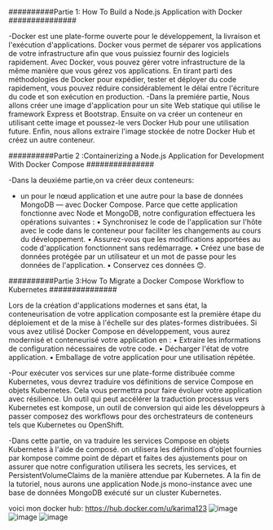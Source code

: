 ##########Partie 1: How To Build a Node.js Application with Docker ###############

-Docker est une plate-forme ouverte pour le développement, la livraison et l'exécution d'applications. Docker vous permet de séparer vos applications de votre infrastructure afin que vous puissiez fournir des logiciels rapidement. Avec Docker, vous pouvez gérer votre infrastructure de la même manière que vous gérez vos applications. En tirant parti des méthodologies de Docker pour expédier, tester et déployer du code rapidement, vous pouvez réduire considérablement le délai entre l'écriture du code et son exécution en production.
-Dans la premiére partie, Nous allons créer une image d'application pour un site Web statique qui utilise le framework Express et Bootstrap. Ensuite on va créer un conteneur en utilisant cette image et poussez-le vers Docker Hub pour une utilisation future. 
Enfin, nous allons extraire l'image stockée de notre Docker Hub et créez un autre conteneur.

##########Partie 2 :Containerizing a Node.js Application for Development With Docker Compose ###############

-Dans la deuxiéme partie,on va créer deux conteneurs:
- un pour le nœud application et une autre pour la base de données MongoDB — avec Docker Compose. Parce que cette application fonctionne avec Node et MongoDB, notre configuration effectuera les opérations suivantes :
• Synchronisez le code de l'application sur l'hôte avec le code dans le conteneur pour faciliter les changements au cours du développement.
• Assurez-vous que les modifications apportées au code d'application fonctionnent sans redémarrage.
• Créez une base de données protégée par un utilisateur et un mot de passe pour les données de l'application.
• Conservez ces données 😊.

##########Partie 3:How To Migrate a Docker Compose Workflow to Kubernetes ###############

Lors de la création d'applications modernes et sans état, la conteneurisation de votre application composante est la première étape du déploiement et de la mise à l'échelle sur des plates-formes distribuées. Si vous avez utilisé Docker Compose en développement, vous aurez modernisé et conteneurisé votre application en :
• Extraire les informations de configuration nécessaires de votre code.
• Décharger l'état de votre application.
• Emballage de votre application pour une utilisation répétée.

-Pour exécuter vos services sur une plate-forme distribuée comme Kubernetes, vous devrez traduire vos définitions de service Compose en objets Kubernetes. Cela vous permettra pour faire évoluer votre application avec résilience. Un outil qui peut accélérer la traduction processus vers Kubernetes est kompose, un outil de conversion qui aide les développeurs à passer composez des workflows pour des orchestrateurs de conteneurs tels que Kubernetes ou OpenShift.

-Dans cette partie, on va traduire les services Compose en objets Kubernetes à l'aide de composé. on utilisera les définitions d'objet fournies par kompose comme point de départ et faites des ajustements pour on assurer que notre configuration utilisera les secrets, les services, et PersistentVolumeClaims de la manière attendue par Kubernetes. A la fin de la
tutoriel, nous aurons une application Node.js mono-instance avec une base de données MongoDB exécuté sur un cluster Kubernetes.

voici mon docker hub: https://hub.docker.com/u/karima123 
![image](https://user-images.githubusercontent.com/78323027/150656516-17e81f53-0441-436f-82ed-ab9a6e027c59.png)
![image](https://user-images.githubusercontent.com/78323027/150656524-3d6fc192-29d7-48c5-8034-16ce65ade5f0.png)
![image](https://user-images.githubusercontent.com/78323027/150656532-7940b1c0-5e1c-4926-9f96-e4c9a019eee4.png)


